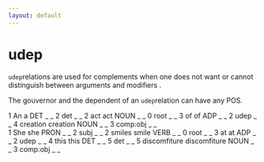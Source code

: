```yaml
---
layout: default
---
```


# **udep**
`udep`relations are used for complements when one does not want or cannot distinguish between arguments and modifiers .

The gouvernor and the dependent of an `udep`relation can have any POS.

<div>
<conll>
1	An	a	DET	_	_	2	det	_	_
2	act	act	NOUN	_	_	0	root	_	_
3	of	of	ADP	_	_	2	udep	_	_
4	creation	creation	NOUN	_	_	3	comp:obj	_	_
</conll>
</div>

<div>
<conll>
1	She	she	PRON	_	_	2	subj	_	_
2	smiles	smile	VERB	_	_	0	root	_	_
3	at	at	ADP	_	_	2	udep	_	_
4	this	this	DET	_	_	5	det	_	_
5	discomfiture	discomfiture	NOUN	_	_	3	comp:obj	_	_
</conll>
</div>